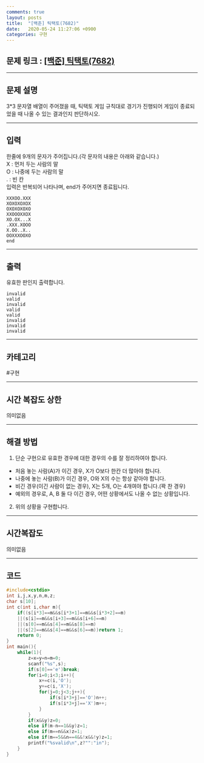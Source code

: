 ```yaml
---
comments: true
layout: posts
title:  "[백준] 틱택토(7682)"
date:   2020-05-24 11:27:06 +0900
categories: 구현
---
```

## 문제 링크 : [[백준] 틱택토(7682)](https://www.acmicpc.net/problem/7682)

---

## 문제 설명
3*3 문자열 배열이 주어졌을 때, 틱택토 게임 규칙대로 경기가 진행되어 게임이 종료되었을 때 나올 수 있는 결과인지 판단하시오.

---

## 입력
한줄에 9개의 문자가 주어집니다.(각 문자의 내용은 아래와 같습니다.)  
X : 먼저 두는 사람의 말  
O : 나중에 두는 사람의 말  
. : 빈 칸  
입력은 반복되어 나타나며, end가 주어지면 종료됩니다.
```
XXXOO.XXX
XOXOXOXOX
OXOXOXOXO
XXOOOXXOX
XO.OX...X
.XXX.XOOO
X.OO..X..
OOXXXOOXO
end
```
---
## 출력
유효한 판인지 출력합니다.
```
invalid
valid
invalid
valid
valid
invalid
invalid
invalid
```

---

## 카테고리  
#구현

---

## 시간 복잡도 상한
의미없음

---
## 해결 방법
1. 단순 구현으로 유효한 경우에 대한 경우의 수를 잘 정리하여야 합니다.
* 처음 놓는 사람(A)가 이긴 경우, X가 O보다 한칸 더 많아야 합니다.
* 나중에 놓는 사람(B)가 이긴 경우, O와 X의 수는 항상 같아야 합니다.
* 비긴 경우(이긴 사람이 없는 경우), X는 5개, O는 4개여야 합니다.(꽉 찬 경우)
* 예외의 경우로, A, B 둘 다 이긴 경우, 어떤 상황에서도 나올 수 없는 상황입니다.
2. 위의 상황을 구현합니다.

---

## 시간복잡도  
의미없음

---  

## 코드

```cpp
#include<cstdio>
int i,j,x,y,n,m,z;
char s[10];
int c(int i,char m){
    if((s[i*3]==m&&s[i*3+1]==m&&s[i*3+2]==m)
    ||(s[i]==m&&s[i+3]==m&&s[i+6]==m)
    ||(s[0]==m&&s[4]==m&&s[8]==m)
    ||(s[2]==m&&s[4]==m&&s[6]==m))return 1;
    return 0;
}
int main(){
    while(1){
        z=x=y=n=m=0;
        scanf("%s",s);
        if(s[0]=='e')break;
        for(i=0;i<3;i++){
            x+=c(i,'O');
            y+=c(i,'X');
            for(j=0;j<3;j++){
                if(s[i*3+j]=='O')n++;
                if(s[i*3+j]=='X')m++;
            }
        }
        if(x&&y)z=0;
        else if(m-n==1&&y)z=1;
        else if(m==n&&x)z=1;
        else if(m==5&&n==4&&!x&&!y)z=1;
        printf("%svalid\n",z?"":"in");
    }
}
```
